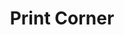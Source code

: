 ---
title: "Print Corner"
url: /karachi/print-corner-next-ubl-bank-shop-4-b-235-block-l-north-nazimabad-town/
shop: copyshop
---